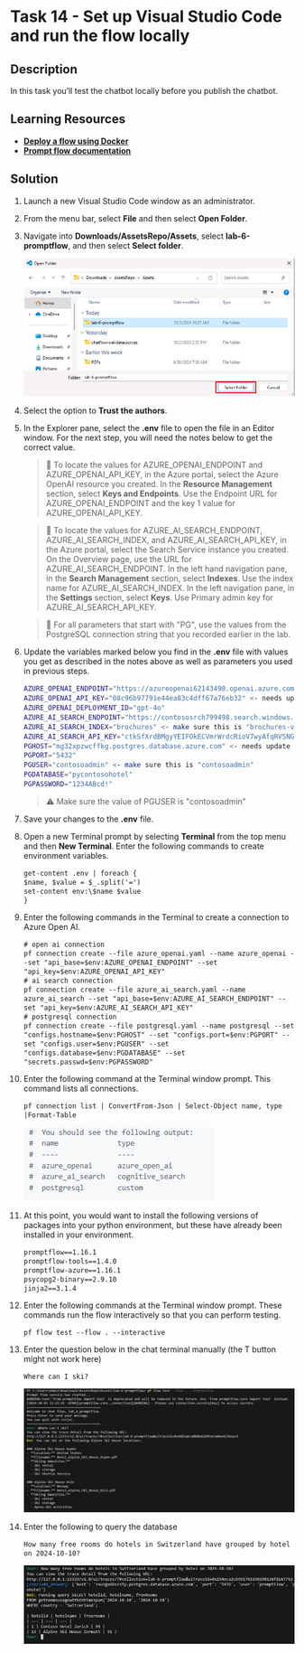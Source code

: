 # Task 14 - Set up Visual Studio Code and run the flow locally

## Description

In this task you’ll test the chatbot locally before you publish the chatbot.

## Learning Resources

- [**Deploy a flow using Docker**](https://microsoft.github.io/promptflow/how-to-guides/deploy-a-flow/deploy-using-docker.html)
- [**Prompt flow documentation**](https://microsoft.github.io/promptflow/reference/pf-command-reference.html#pf-flow)

## Solution

1. Launch a new Visual Studio Code window as an administrator.

1. From the menu bar, select **File** and then select **Open Folder**.

1. Navigate into **Downloads/AssetsRepo/Assets**, select **lab-6-promptflow**, and then select **Select folder**.

    ![7s3lyr99.jpg](../../media/7s3lyr99.jpg)

1. Select the option to **Trust the authors**.

1. In the Explorer pane, select the **.env** file to open the file in an Editor window. For the next step, you will need the notes below to get the correct value.

    > 📓 To locate the values for AZURE_OPENAI_ENDPOINT and AZURE_OPENAI_API_KEY, in the Azure portal, select the Azure OpenAI resource you created. In the **Resource Management** section, select **Keys and Endpoints**. Use the Endpoint URL for AZURE_OPENAI_ENDPOINT and the key 1 value for AZURE_OPENAI_API_KEY.

    > 📓 To locate the values for AZURE_AI_SEARCH_ENDPOINT, AZURE_AI_SEARCH_INDEX, and AZURE_AI_SEARCH_API_KEY, in the Azure portal, select the Search Service instance you created.  On the Overview page, use the URL for AZURE_AI_SEARCH_ENDPOINT. In the left hand navigation pane, in the **Search Management** section, select **Indexes**. Use the index name for AZURE_AI_SEARCH_INDEX. In the left navigation pane, in the **Settings** section, select **Keys**. Use Primary admin key for AZURE_AI_SEARCH_API_KEY.
    
    > 📓 For all parameters that start with "PG", use the values from the PostgreSQL connection string that you recorded earlier in the lab.

1. Update the variables marked below you find in the **.env** file  with values you get as described in the notes above as well as parameters you used in previous steps.

    ```bash
    AZURE_OPENAI_ENDPOINT="https://azureopenai62143490.openai.azure.com/" <- needs update
    AZURE_OPENAI_API_KEY="08c96b97791e44ea83c4dff67a76eb32" <- needs update
    AZURE_OPENAI_DEPLOYMENT_ID="gpt-4o"
    AZURE_AI_SEARCH_ENDPOINT="https://contososrch799498.search.windows.net" <- needs update
    AZURE_AI_SEARCH_INDEX="brochures" <- make sure this is "brochures-vector"
    AZURE_AI_SEARCH_API_KEY="ctkSfXrdBMgyYEIFOkECVmrWrdcRioV7wyAfqRVSNGAzSeAsUWls" <- needs update
    PGHOST="mg32xpzwcffkg.postgres.database.azure.com" <- needs update
    PGPORT="5432"
    PGUSER="contosoadmin" <- make sure this is "contosoadmin"
    PGDATABASE="pycontosohotel"
    PGPASSWORD="1234ABcd!"
    ```

     > :warning: Make sure the value of PGUSER is "contosoadmin"

1. Save your changes to the **.env** file.

1. Open a new Terminal prompt by selecting **Terminal** from the top menu and then **New Terminal**. Enter the following commands to create environment variables.

    ```
    get-content .env | foreach {
    $name, $value = $_.split('=')
    set-content env:\$name $value
    }
    ```
    
1. Enter the following commands in the Terminal to create a connection to Azure Open AI.

    ```
    # open ai connection
    pf connection create --file azure_openai.yaml --name azure_openai --set "api_base=$env:AZURE_OPENAI_ENDPOINT" --set "api_key=$env:AZURE_OPENAI_API_KEY"
    # ai search connection
    pf connection create --file azure_ai_search.yaml --name azure_ai_search --set "api_base=$env:AZURE_AI_SEARCH_ENDPOINT" --set "api_key=$env:AZURE_AI_SEARCH_API_KEY"
    # postgresql connection
    pf connection create --file postgresql.yaml --name postgresql --set "configs.hostname=$env:PGHOST" --set "configs.port=$env:PGPORT" --set "configs.user=$env:PGUSER" --set "configs.database=$env:PGDATABASE" --set "secrets.passwd=$env:PGPASSWORD"
    ```
    
1. Enter the following command at the Terminal window prompt. This command lists all connections.

    ```
    pf connection list | ConvertFrom-Json | Select-Object name, type |Format-Table
    ```

    ![z9hosrka.png](../../media/z9hosrka.png)

1. At this point, you would want to install the following versions of packages into your python environment, but these have already been installed in your environment.

    ```
    promptflow==1.16.1
    promptflow-tools==1.4.0
    promptflow-azure==1.16.1
    psycopg2-binary==2.9.10
    jinja2==3.1.4
    ```

1. Enter the following commands at the Terminal window prompt. These commands run the flow interactively so that you can perform testing. 

    ```
    pf flow test --flow . --interactive
    ```

1. Enter the question below in the chat terminal manually (the T button might not work here)

    ```
    Where can I ski?
    ```

    ![rlb45r1n.jpg](../../media/rlb45r1n.jpg)

1. Enter the following to query the database

    ```
    How many free rooms do hotels in Switzerland have grouped by hotel on 2024-10-10?
    ```

    ![r55vg1go.jpg](../../media/r55vg1go.jpg)
